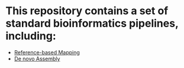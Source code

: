 # This repository contains a set of standard bioinformatics pipelines, including:
- [Reference-based Mapping](/ref_assembly/Snakefile)
- [De novo Assembly](/denovo_assembly/Snakefile)
